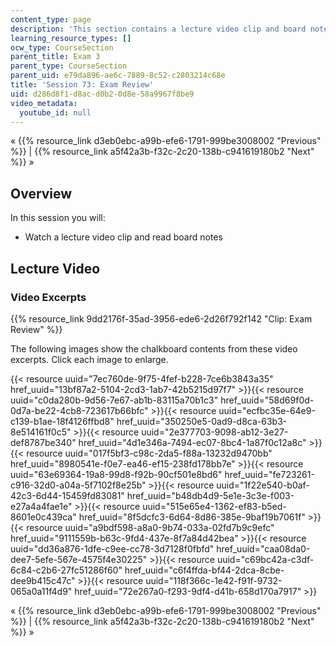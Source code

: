 ```yaml
---
content_type: page
description: 'This section contains a lecture video clip and board notes. '
learning_resource_types: []
ocw_type: CourseSection
parent_title: Exam 3
parent_type: CourseSection
parent_uid: e79da896-ae6c-7889-8c52-c2803214c68e
title: 'Session 73: Exam Review'
uid: d286d8f1-d8ac-d0b2-0d8e-58a9967f8be9
video_metadata:
  youtube_id: null
---
```


« {{% resource_link d3eb0ebc-a99b-efe6-1791-999be3008002 "Previous" %}} | {{% resource_link a5f42a3b-f32c-2c20-138b-c941619180b2 "Next" %}} »

Overview
--------

In this session you will:

*   Watch a lecture video clip and read board notes

Lecture Video
-------------

### Video Excerpts

{{% resource_link 9dd2176f-35ad-3956-ede6-2d26f792f142 "Clip: Exam Review" %}}

The following images show the chalkboard contents from these video excerpts. Click each image to enlarge.

{{< resource uuid="7ec760de-9f75-4fef-b228-7ce6b3843a35" href_uuid="13bf87a2-5104-2cd3-1ab7-42b5215d97f7" >}}{{< resource uuid="c0da280b-9d56-7e67-ab1b-83115a70b1c3" href_uuid="58d69f0d-0d7a-be22-4cb8-723617b66bfc" >}}{{< resource uuid="ecfbc35e-64e9-c139-b1ae-18f4126ffbd8" href_uuid="350250e5-0ad9-d8ca-63b3-8e514161f0c5" >}}{{< resource uuid="2e377703-9098-ab12-3e27-def8787be340" href_uuid="4d1e346a-7494-ec07-8bc4-1a87f0c12a8c" >}}  
{{< resource uuid="017f5bf3-c98c-2da5-f88a-13232d9470bb" href_uuid="8980541e-f0e7-ea46-ef15-238fd178bb7e" >}}{{< resource uuid="63e69364-19a8-99d8-f92b-90cf501e8bd6" href_uuid="fe723261-c916-32d0-a04a-5f7102f8e25b" >}}{{< resource uuid="1f22e540-b0af-42c3-6d44-15459fd83081" href_uuid="b48db4d9-5e1e-3c3e-f003-e27a4a4fae1e" >}}{{< resource uuid="515e65e4-1362-ef83-b5ed-8601e0c439ca" href_uuid="8f5dcfc3-6d64-8d86-385e-9baf19b7061f" >}}  
{{< resource uuid="a9bdf598-a8a0-9b74-033a-02fd7b9c9efc" href_uuid="9111559b-b63c-9fd4-437e-8f7a84d42bea" >}}{{< resource uuid="dd36a876-1dfe-c9ee-cc78-3d7128f0fbfd" href_uuid="caa08da0-dee7-5efe-567e-4575f4e30225" >}}{{< resource uuid="c69bc42a-c3df-6c84-c2b6-27fc51286f60" href_uuid="c6f4ffda-bf44-2dca-8cbe-dee9b415c47c" >}}{{< resource uuid="118f366c-1e42-f91f-9732-065a0a11f4d9" href_uuid="72e267a0-f293-9df4-d41b-658d170a7917" >}}

« {{% resource_link d3eb0ebc-a99b-efe6-1791-999be3008002 "Previous" %}} | {{% resource_link a5f42a3b-f32c-2c20-138b-c941619180b2 "Next" %}} »